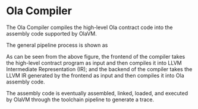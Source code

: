 # Ola Compiler

The Ola Compiler compiles the high-level Ola contract code into the assembly code supported by OlaVM.

The general pipeline process is shown as&#x20;

As can be seen from the above figure, the frontend of the compiler takes the high-level contract program as input and then compiles it into LLVM Intermediate Representation (IR); and the backend of the compiler takes the LLVM IR generated by the frontend as input and then compiles it into Ola assembly code.

The assembly code is eventually assembled, linked, loaded, and executed by OlaVM through the toolchain pipeline to generate a trace.
